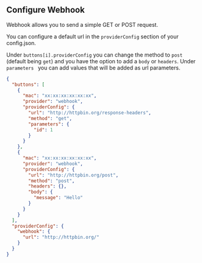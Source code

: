 ## Configure Webhook

Webhook allows you to send a simple GET or POST request.

You can configure a default url in the `providerConfig` section of your config.json.

Under `buttons[i].providerConfig` you can change the method to `post` (default being `get`) and you have the option to add a `body` or `headers`.
Under `parameters ` you can add values that will be added as url parameters.

```json
{
  "buttons": [
    {
      "mac": "xx:xx:xx:xx:xx:xx",
      "provider": "webhook",
      "providerConfig": {
        "url": "http://httpbin.org/response-headers",
        "method": "get",
        "parameters": {
          "id": 1
        }
      }
    },
    {
      "mac": "xx:xx:xx:xx:xx:xx",
      "provider": "webhook",
      "providerConfig": {
        "url": "http://httpbin.org/post",
        "method": "post",
        "headers": {},
        "body": {
          "message": "Hello"
        }
      }
    }
  ],
  "providerConfig": {
    "webhook": {
      "url": "http://httpbin.org/"
    }
  }
}

```
